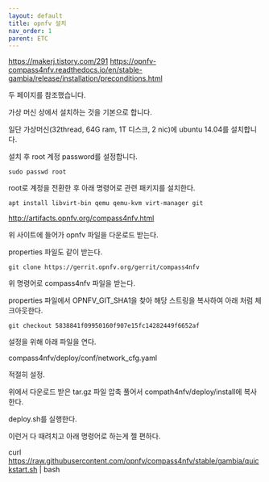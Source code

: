```yaml
---
layout: default
title: opnfv 설치
nav_order: 1
parent: ETC
---
```

                

https://makerj.tistory.com/291
https://opnfv-compass4nfv.readthedocs.io/en/stable-gambia/release/installation/preconditions.html

두 페이지를 참조했습니다.

가상 머신 상에서 설치하는 것을 기본으로 합니다.

일단 가상머신(32thread, 64G ram, 1T 디스크, 2 nic)에 ubuntu 14.04를 설치합니다.

설치 후 root 계정 password를 설정합니다.

`sudo passwd root`

root로 계정을 전환한 후 아래 명령어로 관련 패키지를 설치한다.

```
apt install libvirt-bin qemu qemu-kvm virt-manager git
```

http://artifacts.opnfv.org/compass4nfv.html

위 사이트에 들어가 opnfv 파일을 다운로드 받는다.

properties 파일도 같이 받는다.

`git clone https://gerrit.opnfv.org/gerrit/compass4nfv`

위 명령어로 compass4nfv 파일을 받는다.

properties 파일에서 OPNFV_GIT_SHA1을 찾아 해당 스트링을 복사하여 아래 처럼 체크아웃한다.

`git checkout 5838841f09950160f907e15fc14282449f6652af`

설정을 위해 아래 파일을 연다.

compass4nfv/deploy/conf/network_cfg.yaml

적절히 설정.

위에서 다운로드 받은 tar.gz 파일 압축 풀어서 compath4nfv/deploy/install에 복사한다.

deploy.sh를 실행한다.

이런거 다 때려치고 아래 명령어로 하는게 젤 편하다.

curl https://raw.githubusercontent.com/opnfv/compass4nfv/stable/gambia/quickstart.sh | bash



